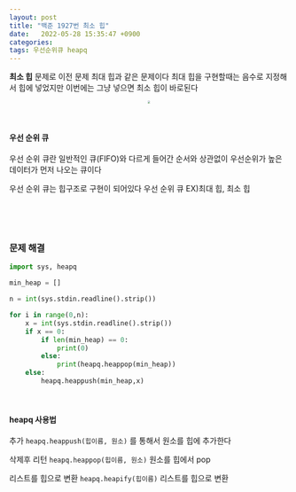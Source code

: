 ```yaml
---
layout: post
title: "백준 1927번 최소 힙"
date:   2022-05-28 15:35:47 +0900
categories:
tags: 우선순위큐 heapq
---
```


**최소 힙** 문제로 이전 문제 최대 힙과 같은 문제이다 최대 힙을 구현할때는 음수로 지정해서 힙에 넣었지만 이번에는 그냥 넣으면 최소 힙이 바로된다

<center>
<img src="https://user-images.githubusercontent.com/80758613/170830864-eafe428e-8966-4685-9e10-5abe2ab84766.png" style="zoom:30%;">
</center>

&nbsp;

#### 우선 순위 큐

우선 순위 큐란 일반적인 큐(FIFO)와 다르게 들어간 순서와 상관없이 우선순위가 높은 데이터가 먼저 나오는 큐이다

우선 순위 큐는 힙구조로 구현이 되어있다 우선 순위 큐 EX)최대 힙, 최소 힙

&nbsp;

&nbsp;

### 문제 해결

``` python
import sys, heapq

min_heap = []

n = int(sys.stdin.readline().strip())

for i in range(0,n):
    x = int(sys.stdin.readline().strip())
    if x == 0:
        if len(min_heap) == 0:
            print(0)
        else:
            print(heapq.heappop(min_heap))
    else:
        heapq.heappush(min_heap,x)
```

&nbsp;

#### heapq 사용법

추가 `heapq.heappush(힙이름, 원소)` 를 통해서 원소를 힙에 추가한다

삭제후 리턴 `heapq.heappop(힙이름, 원소)` 원소를 힙에서 pop

리스트를 힙으로 변환 `heapq.heapify(힙이름)` 리스트를 힙으로 변환

